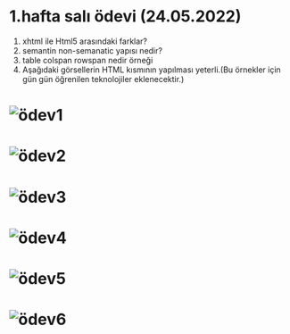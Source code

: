 # 1.hafta salı ödevi (24.05.2022)
1) xhtml ile Html5 arasındaki farklar?
2) semantin non-semanatic yapısı nedir?
3) table colspan rowspan nedir örneği
4) Aşağıdaki görsellerin HTML kısmının yapılması yeterli.(Bu örnekler için gün gün öğrenilen teknolojiler eklenecektir.)

#  ![ödev1](https://user-images.githubusercontent.com/87547007/172599355-6618524a-dcbc-4a98-8a5e-199ee23872ba.png)
#  ![ödev2](https://user-images.githubusercontent.com/87547007/172599537-5c448151-ff68-4a63-bf20-8474e4834165.png)
#  ![ödev3](https://user-images.githubusercontent.com/87547007/172599599-be13e334-17aa-426d-a4a9-cb6f40ae684a.png)
#  ![ödev4](https://user-images.githubusercontent.com/87547007/172599667-050dff5b-303f-4ac5-bb6e-79cf895d5785.png)
#  ![ödev5](https://user-images.githubusercontent.com/87547007/172599759-1de58d55-a0fe-4694-9a36-5f06b72f5994.png)
#  ![ödev6](https://user-images.githubusercontent.com/87547007/172599780-00f1983a-0246-45f6-ba62-2c3d53e4bca6.png)
 
